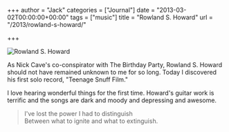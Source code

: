 +++
author = "Jack"
categories = ["Journal"]
date = "2013-03-02T00:00:00+00:00"
tags = ["music"]
title = "Rowland S. Howard"
url = "/2013/rowland-s-howard/"

+++

<aside> <img src="/img/rowland-s.-howard-teenage-snuff-film-cover.jpg" alt="Rowland S. Howard" class="postimage" />
  
</aside> 

As Nick Cave's co-conspirator with The Birthday Party, Rowland S. Howard should not have remained unknown to me for so long. Today I discovered his first solo record, "Teenage Snuff Film."

I love hearing wonderful things for the first time. Howard's guitar work is terrific and the songs are dark and moody and depressing and awesome.

> I've lost the power I had to distinguish  
> Between what to ignite and what to extinguish.